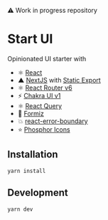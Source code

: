 ⚠️ Work in progress repository

# Start UI

Opinionated UI starter with
- ⚛️ [React](https://reactjs.org/)
- ▲ [NextJS](https://nextjs.org/) with [Static Export](https://nextjs.org/docs/advanced-features/static-html-export)
- ⚛️ [React Router v6](https://github.com/ReactTraining/react-router/blob/dev/docs/api-reference.md)
- ⚡️ [Chakra UI v1](https://next.chakra-ui.com/)
- ⚛️ [React Query](https://react-query.tanstack.com/)
- 🐜 [Formiz](https://formiz-react.com/)
- 💥 [react-error-boundary](https://github.com/bvaughn/react-error-boundary)
- ⭐️ [Phosphor Icons](https://phosphoricons.com/)

## Installation

```
yarn install
```

## Development

```
yarn dev
```